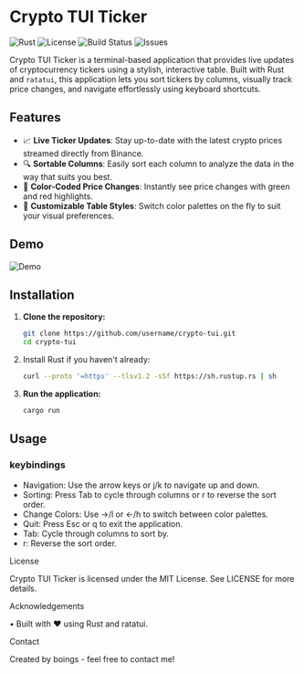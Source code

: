 # Crypto TUI Ticker

![Rust](https://img.shields.io/badge/Rust-1.65%2B-orange?style=for-the-badge&logo=rust)
![License](https://img.shields.io/badge/License-MIT-blue?style=for-the-badge)
![Build Status](https://img.shields.io/badge/Build-Passing-brightgreen?style=for-the-badge&logo=githubactions)
![Issues](https://img.shields.io/github/issues/boings/crypto_tui_ticker?style=for-the-badge)

Crypto TUI Ticker is a terminal-based application that provides live updates of cryptocurrency tickers using a stylish, interactive table. Built with Rust and `ratatui`, this application lets you sort tickers by columns, visually track price changes, and navigate effortlessly using keyboard shortcuts.

## Features

- 📈 **Live Ticker Updates**: Stay up-to-date with the latest crypto prices streamed directly from Binance.
- 🔍 **Sortable Columns**: Easily sort each column to analyze the data in the way that suits you best.
- 🌈 **Color-Coded Price Changes**: Instantly see price changes with green and red highlights.
- 🎨 **Customizable Table Styles**: Switch color palettes on the fly to suit your visual preferences.

## Demo

![Demo](demo.gif)

## Installation

1. **Clone the repository:**

   ```bash
   git clone https://github.com/username/crypto-tui.git
   cd crypto-tui
   ```

2. Install Rust if you haven't already:

   ```bash
   curl --proto '=https' --tlsv1.2 -sSf https://sh.rustup.rs | sh
   ```

3. **Run the application:**

   ```bash
   cargo run
   ```

## Usage

### keybindings

- Navigation: Use the arrow keys or j/k to navigate up and down.
- Sorting: Press Tab to cycle through columns or r to reverse the sort order.
- Change Colors: Use →/l or ←/h to switch between color palettes.
- Quit: Press Esc or q to exit the application.
- Tab: Cycle through columns to sort by.
- r: Reverse the sort order.

License

Crypto TUI Ticker is licensed under the MIT License. See LICENSE for more details.

Acknowledgements

• Built with ❤️ using Rust and ratatui.

Contact

Created by boings - feel free to contact me!
